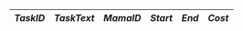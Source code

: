 | *TaskID* | *TaskText* | *MamaID* | *Start* | *End* | *Cost* |
| --- | --- | --- | --- | --- | --- |
